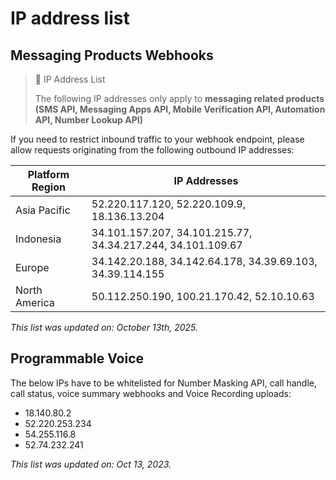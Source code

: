 # IP address list

## Messaging Products Webhooks

> 🚧 IP Address List
>
> The following IP addresses only apply to **messaging related products (SMS API, Messaging Apps API, Mobile Verification API, Automation API, Number Lookup API)**

If you need to restrict inbound traffic to your webhook endpoint, please allow requests originating from the following outbound IP addresses:

| Platform Region | IP Addresses                                                |
| --------------- | ----------------------------------------------------------- |
| Asia Pacific    | 52.220.117.120, 52.220.109.9, 18.136.13.204                 |
| Indonesia       | 34.101.157.207, 34.101.215.77, 34.34.217.244, 34.101.109.67 |
| Europe          | 34.142.20.188, 34.142.64.178, 34.39.69.103, 34.39.114.155   |
| North America   | 50.112.250.190, 100.21.170.42, 52.10.10.63                  |

*This list was updated on: October 13th, 2025.*

## Programmable Voice

The below IPs have to be whitelisted for Number Masking API, call handle, call status, voice summary webhooks and Voice Recording uploads:

- 18.140.80.2
- 52.220.253.234
- 54.255.116.8
- 52.74.232.241

*This list was updated on: Oct 13, 2023.*

